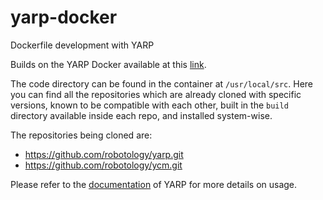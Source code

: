 # yarp-docker
Dockerfile development with YARP

Builds on the YARP Docker available at this [link](https://hub.docker.com/repository/docker/eventdrivenrobotics/yarp).

The code directory can be found in the container at `/usr/local/src`. Here you can find all the repositories which are already cloned with specific versions, known to be compatible with each other, built in the `build` directory available inside each repo, and installed system-wise.

The repositories being cloned are: 
* https://github.com/robotology/yarp.git
* https://github.com/robotology/ycm.git

Please refer to the [documentation](http://www.yarp.it/) of YARP for more details on usage.
